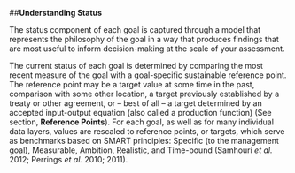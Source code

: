 ##**Understanding Status**The status component of each goal is captured through a model that represents the philosophy of the goal in a way that produces findings that are most useful to inform decision-making at the scale of your assessment.The current status of each goal is determined by comparing the most recent measure of the goal with a goal-specific sustainable reference point. The reference point may be a target value at some time in the past, comparison with some other location, a target previously established by a treaty or other agreement, or – best of all – a target determined by an accepted input-output equation (also called a production function) (See section, **Reference Points**). For each goal, as well as for many individual data layers, values are rescaled to reference points, or targets, which serve as benchmarks based on SMART principles: Specific (to the management goal), Measurable, Ambition, Realistic, and Time-bound (Samhouri *et al.* 2012; Perrings *et al.* 2010; 2011).